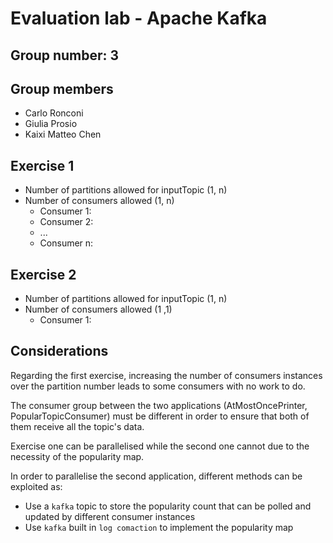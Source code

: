 # Evaluation lab - Apache Kafka

## Group number: 3

## Group members

- Carlo Ronconi
- Giulia Prosio
- Kaixi Matteo Chen

## Exercise 1

- Number of partitions allowed for inputTopic (1, n)
- Number of consumers allowed (1, n)
    - Consumer 1: <groupA>
    - Consumer 2: <groupA>
    - ...
    - Consumer n: <groupA>


## Exercise 2

- Number of partitions allowed for inputTopic (1, n)
- Number of consumers allowed (1 ,1)
    - Consumer 1: <groupB>

## Considerations

Regarding the first exercise, increasing the number of consumers instances over the
partition number leads to some consumers with no work to do.

The consumer group between the two applications (AtMostOncePrinter,
PopularTopicConsumer) must be different in order to ensure that both of them
receive all the topic's data.

Exercise one can be parallelised while the second one cannot due to the necessity of the popularity map.

In order to parallelise the second application, different methods can be exploited as:
- Use a `kafka` topic to store the popularity count that can be polled and updated by different consumer instances
- Use `kafka` built in `log comaction` to implement the popularity map 
